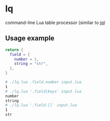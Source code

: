 # lq

command-line Lua table processor (similar to [jq](https://stedolan.github.io/jq/))

## Usage example

```lua
return {
  field = {
    number = 1,
    string = "str",
  },
}
```

```sh
# ./lq.lua .field.number input.lua
1
# ./lq.lua '.field|keys' input.lua
number
string
# ./lq.lua '.field.[]' input.lua
1
str
```
